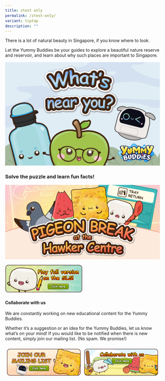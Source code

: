 ```yaml
---
title: ztest only
permalink: /ztest-only/
variant: tiptap
description: ""
---
```

There is a lot of natural beauty in Singapore, if you know where to look.

Let the Yummy Buddies be your guides to explore a beautiful nature reserve and reservoir, and learn about why such places are important to Singapore.

 ![](/images/SLS/what_near_you_banner_cover.jpg)
 
 ### Solve the puzzle and learn fun facts!
![](/images/Games/games_pigeon_break.jpg)

<a target="_blank" href="https://go.gov.sg/yummybuddies-wny"><img style="width:50%" alt="" src="/images/Games/btn_games_sls.png"></a>

#### Collaborate with us

We are constantly working on new educational content for the Yummy Buddies.  

Whether it’s a suggestion or an idea for the Yummy Buddies, let us know what’s on your mind! If you would like to be notified when there is new content, simply join our mailing list.
(No spam. We promise!)

<style type="text/css">
.tg  {border-collapse:collapse;border-spacing:0;}
.tg td{border-color:black;border-style:solid;border-width:0px;font-family:Arial, sans-serif;font-size:14px;
overflow:hidden;padding:10px 5px;word-break:normal;}
.tg th{border-color:black;border-style:solid;border-width:0px;font-family:Arial, sans-serif;font-size:14px;
font-weight:normal;overflow:hidden;padding:10px 5px;word-break:normal;}
.tg .tg-0pky{border-color:white;text-align:left;vertical-align:top}
</style>
<table class="tg">
<thead>
<tr>
<td class="tg-0pky"><a target="_blank" href="https://go.gov.sg/yummybuddies-edm"><img alt="" src="/images/Website/btn_mailing_list.png"></a></td>
<td class="tg-0pky"><a target="_blank" href="https://go.gov.sg/yummybuddies-contact-us"><img alt="" src="/images/Website/btn_collab.png"></a></td>
</tr>
</thead>
</table>
